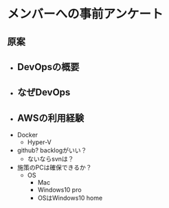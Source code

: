 # メンバーへの事前アンケート
## 原案
- DevOpsの概要
  - 
- なぜDevOps
  - 
- AWSの利用経験
  - 
- Docker
  - Hyper-V
- github? backlogがいい？
  - ないならsvnは？
- 施策のPCは確保できるか？
  - OS
    - Mac
    - Windows10 pro
    - OSはWindows10 home 
    